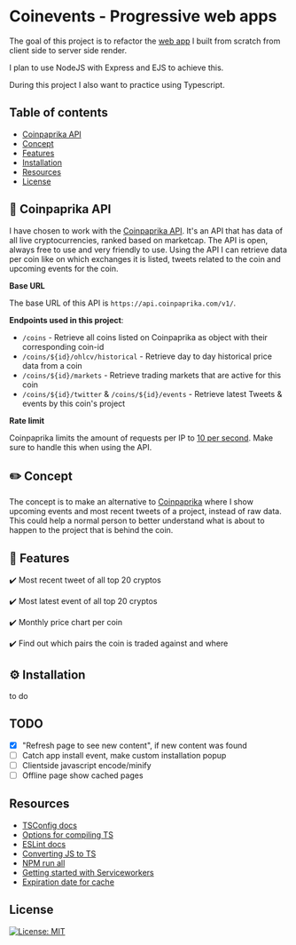 # Coinevents - Progressive web apps

The goal of this project is to refactor the [web app](https://github.com/StanBankras/web-app-from-scratch-2021) I built from scratch from client side to server side render. 

I plan to use NodeJS with Express and EJS to achieve this. 

During this project I also want to practice using Typescript.

## Table of contents
* [Coinpaprika API](https://github.com/StanBankras/progressive-web-apps-2021#coinpaprika-api)
* [Concept](https://github.com/StanBankras/progressive-web-apps-2021#concept)
* [Features](https://github.com/StanBankras/progressive-web-apps-2021#features)
* [Installation](https://github.com/StanBankras/progressive-web-apps-2021#installation)
* [Resources](https://github.com/StanBankras/progressive-web-apps-2021#resources)
* [License](https://github.com/StanBankras/progressive-web-apps-2021#features)

## :sweet_potato: Coinpaprika API
I have chosen to work with the [Coinpaprika API](https://api.coinpaprika.com/). It's an API that has data of all live cryptocurrencies, ranked based on marketcap. The API is open, always free to use and very friendly to use. Using the API I can retrieve data per coin like on which exchanges it is listed, tweets related to the coin and upcoming events for the coin.

**Base URL**

The base URL of this API is `https://api.coinpaprika.com/v1/`.

**Endpoints used in this project**:
* `/coins` - Retrieve all coins listed on Coinpaprika as object with their corresponding coin-id
* `/coins/${id}/ohlcv/historical` - Retrieve day to day historical price data from a coin
* `/coins/${id}/markets` - Retrieve trading markets that are active for this coin
* `/coins/${id}/twitter` & `/coins/${id}/events` - Retrieve latest Tweets & events by this coin's project

**Rate limit**

Coinpaprika limits the amount of requests per IP to [10 per second](https://api.coinpaprika.com/#section/Rate-limit). Make sure to handle this when using the API.

## :pencil2: Concept
The concept is to make an alternative to [Coinpaprika](https://coinpaprika.com/) where I show upcoming events and most recent tweets of a project, instead of raw data. This could help a normal person to better understand what is about to happen to the project that is behind the coin.

## :rocket: Features
:heavy_check_mark: Most recent tweet of all top 20 cryptos

:heavy_check_mark: Most latest event of all top 20 cryptos

:heavy_check_mark: Monthly price chart per coin

:heavy_check_mark: Find out which pairs the coin is traded against and where

## :gear: Installation
to do

## TODO
- [x] "Refresh page to see new content", if new content was found
- [ ] Catch app install event, make custom installation popup
- [ ] Clientside javascript encode/minify
- [ ] Offline page show cached pages

## Resources
* [TSConfig docs](https://www.typescriptlang.org/tsconfig)
* [Options for compiling TS](https://medium.com/@lucksp_22012/3-options-to-compile-typescript-to-js-rollup-tsc-babel-3319977a6946)
* [ESLint docs](https://eslint.org/)
* [Converting JS to TS](https://dev.to/animo/convert-an-express-nodejs-app-from-javascript-to-typescript-302l)
* [NPM run all](https://dev.to/danywalls/how-to-run-multiple-npm-scripts-with-npm-run-all-3ad2)
* [Getting started with Serviceworkers](https://developers.google.com/web/fundamentals/primers/service-workers)
* [Expiration date for cache](https://gomakethings.com/how-to-set-an-expiration-date-for-items-in-a-service-worker-cache/)

## License
[![License: MIT](https://img.shields.io/badge/License-MIT-yellow.svg)](https://opensource.org/licenses/MIT)
